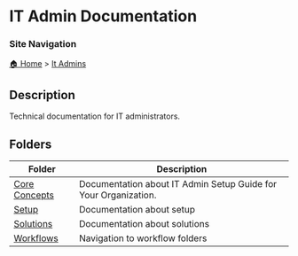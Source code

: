 <!-- description: Technical documentation for IT administrators. -->

# IT Admin Documentation

### Site Navigation
[🏠 Home](../README.md) > [It Admins](README.md)

## Description
Technical documentation for IT administrators.

## Folders

| **Folder** | **Description** |
|-----------|---------------|
| [Core Concepts](core-concepts/) | Documentation about IT Admin Setup Guide for Your Organization. |
| [Setup](setup/) | Documentation about setup |
| [Solutions](solutions/) | Documentation about solutions |
| [Workflows](workflows/) | Navigation to workflow folders |

